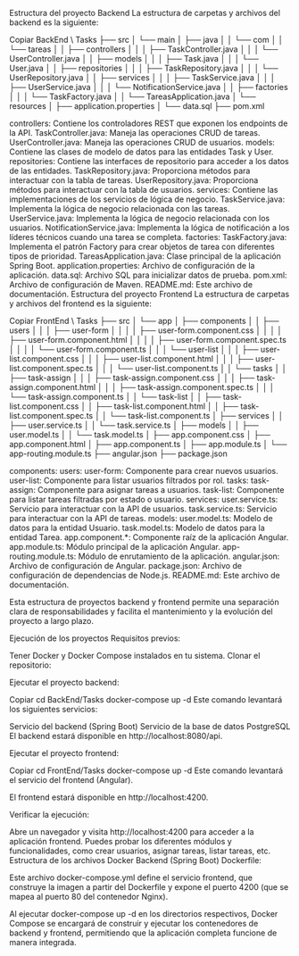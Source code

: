 Estructura del proyecto Backend
La estructura de carpetas y archivos del backend es la siguiente:

Copiar
BackEnd \ Tasks
├── src
│   └── main
│       ├── java
│       │   └── com
│       │       └── tareas
│       │           ├── controllers
│       │           │   ├── TaskController.java
│       │           │   └── UserController.java
│       │           ├── models
│       │           │   ├── Task.java
│       │           │   └── User.java
│       │           ├── repositories
│       │           │   ├── TaskRepository.java
│       │           │   └── UserRepository.java
│       │           ├── services
│       │           │   ├── TaskService.java
│       │           │   ├── UserService.java
│       │           │   └── NotificationService.java
│       │           ├── factories
│       │           │   └── TaskFactory.java
│       │           └── TareasApplication.java
│       └── resources
│           ├── application.properties
│           └── data.sql
├── pom.xml

controllers: Contiene los controladores REST que exponen los endpoints de la API.
TaskController.java: Maneja las operaciones CRUD de tareas.
UserController.java: Maneja las operaciones CRUD de usuarios.
models: Contiene las clases de modelo de datos para las entidades Task y User.
repositories: Contiene las interfaces de repositorio para acceder a los datos de las entidades.
TaskRepository.java: Proporciona métodos para interactuar con la tabla de tareas.
UserRepository.java: Proporciona métodos para interactuar con la tabla de usuarios.
services: Contiene las implementaciones de los servicios de lógica de negocio.
TaskService.java: Implementa la lógica de negocio relacionada con las tareas.
UserService.java: Implementa la lógica de negocio relacionada con los usuarios.
NotificationService.java: Implementa la lógica de notificación a los líderes técnicos cuando una tarea se completa.
factories:
TaskFactory.java: Implementa el patrón Factory para crear objetos de tarea con diferentes tipos de prioridad.
TareasApplication.java: Clase principal de la aplicación Spring Boot.
application.properties: Archivo de configuración de la aplicación.
data.sql: Archivo SQL para inicializar datos de prueba.
pom.xml: Archivo de configuración de Maven.
README.md: Este archivo de documentación.
Estructura del proyecto Frontend
La estructura de carpetas y archivos del frontend es la siguiente:

Copiar
FrontEnd \ Tasks
├── src
│   └── app
│       ├── components
│       │   ├── users
│       │   │   ├── user-form
│       │   │   │   ├── user-form.component.css
│       │   │   │   ├── user-form.component.html
│       │   │   │   ├── user-form.component.spec.ts
│       │   │   │   └── user-form.component.ts
│       │   │   └── user-list
│       │   │       ├── user-list.component.css
│       │   │       ├── user-list.component.html
│       │   │       ├── user-list.component.spec.ts
│       │   │       └── user-list.component.ts
│       │   └── tasks
│       │       ├── task-assign
│       │       │   ├── task-assign.component.css
│       │       │   ├── task-assign.component.html
│       │       │   ├── task-assign.component.spec.ts
│       │       │   └── task-assign.component.ts
│       │       └── task-list
│       │           ├── task-list.component.css
│       │           ├── task-list.component.html
│       │           ├── task-list.component.spec.ts
│       │           └── task-list.component.ts
│       ├── services
│       │   ├── user.service.ts
│       │   └── task.service.ts
│       ├── models
│       │   ├── user.model.ts
│       │   └── task.model.ts
│       ├── app.component.css
│       ├── app.component.html
│       ├── app.component.ts
│       ├── app.module.ts
│       └── app-routing.module.ts
├── angular.json
├── package.json

components:
users:
user-form: Componente para crear nuevos usuarios.
user-list: Componente para listar usuarios filtrados por rol.
tasks:
task-assign: Componente para asignar tareas a usuarios.
task-list: Componente para listar tareas filtradas por estado o usuario.
services:
user.service.ts: Servicio para interactuar con la API de usuarios.
task.service.ts: Servicio para interactuar con la API de tareas.
models:
user.model.ts: Modelo de datos para la entidad Usuario.
task.model.ts: Modelo de datos para la entidad Tarea.
app.component.*: Componente raíz de la aplicación Angular.
app.module.ts: Módulo principal de la aplicación Angular.
app-routing.module.ts: Módulo de enrutamiento de la aplicación.
angular.json: Archivo de configuración de Angular.
package.json: Archivo de configuración de dependencias de Node.js.
README.md: Este archivo de documentación.

Esta estructura de proyectos backend y frontend permite una separación clara de responsabilidades y facilita el mantenimiento y la evolución del proyecto a largo plazo.


Ejecución de los proyectos
Requisitos previos:

Tener Docker y Docker Compose instalados en tu sistema.
Clonar el repositorio:


Ejecutar el proyecto backend:

Copiar
cd BackEnd/Tasks
docker-compose up -d
Este comando levantará los siguientes servicios:

Servicio del backend (Spring Boot)
Servicio de la base de datos PostgreSQL
El backend estará disponible en http://localhost:8080/api.

Ejecutar el proyecto frontend:

Copiar
cd FrontEnd/Tasks
docker-compose up -d
Este comando levantará el servicio del frontend (Angular).

El frontend estará disponible en http://localhost:4200.

Verificar la ejecución:

Abre un navegador y visita http://localhost:4200 para acceder a la aplicación frontend.
Puedes probar los diferentes módulos y funcionalidades, como crear usuarios, asignar tareas, listar tareas, etc.
Estructura de los archivos Docker
Backend (Spring Boot)
Dockerfile:


Este archivo docker-compose.yml define el servicio frontend, que construye la imagen a partir del Dockerfile y expone el puerto 4200 (que se mapea al puerto 80 del contenedor Nginx).

Al ejecutar docker-compose up -d en los directorios respectivos, Docker Compose se encargará de construir y ejecutar los contenedores de backend y frontend, permitiendo que la aplicación completa funcione de manera integrada.
